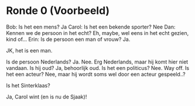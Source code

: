 # Ronde 0 (Voorbeeld)

Bob: Is het een mens? Ja
Carol: Is het een bekende sporter? Nee
Dan: Kennen we de persoon in het echt? Eh, maybe, wel eens in het echt gezien, kind of...
Erin: Is de persoon een man of vrouw? Ja.

JK, het is een man.

Is de persoon Nederlands? Ja. Nee. Erg Nederlands, maar hij komt hier niet vandaan.
Is hij oud? Ja, behoorlijk oud.
Is het een politicus? Nee. Way off.
Is het een acteur? Nee, maar hij wordt soms wel door een acteur gespeeld..?

Is het Sinterklaas?

Ja, Carol wint (en is nu de Sjaak)!

